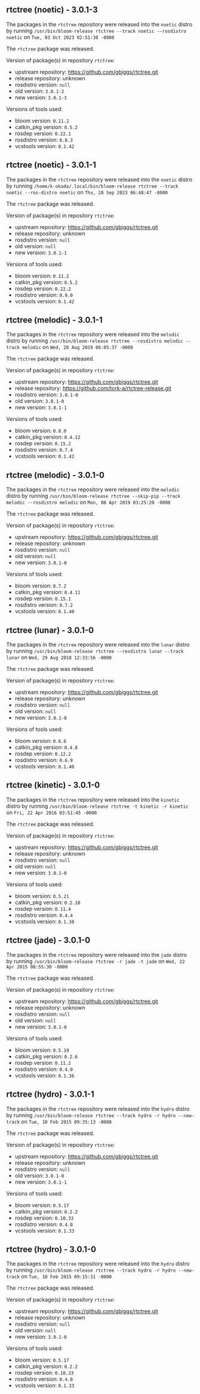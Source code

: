## rtctree (noetic) - 3.0.1-3

The packages in the `rtctree` repository were released into the `noetic` distro by running `/usr/bin/bloom-release rtctree --track noetic --rosdistro noetic` on `Tue, 03 Oct 2023 02:51:30 -0000`

The `rtctree` package was released.

Version of package(s) in repository `rtctree`:

- upstream repository: https://github.com/gbiggs/rtctree.git
- release repository: unknown
- rosdistro version: `null`
- old version: `3.0.1-2`
- new version: `3.0.1-3`

Versions of tools used:

- bloom version: `0.11.2`
- catkin_pkg version: `0.5.2`
- rosdep version: `0.22.1`
- rosdistro version: `0.8.3`
- vcstools version: `0.1.42`


## rtctree (noetic) - 3.0.1-1

The packages in the `rtctree` repository were released into the `noetic` distro by running `/home/k-okada/.local/bin/bloom-release rtctree --track noetic --ros-distro noetic` on `Thu, 28 Sep 2023 06:48:47 -0000`

The `rtctree` package was released.

Version of package(s) in repository `rtctree`:

- upstream repository: https://github.com/gbiggs/rtctree.git
- release repository: unknown
- rosdistro version: `null`
- old version: `null`
- new version: `3.0.1-1`

Versions of tools used:

- bloom version: `0.11.2`
- catkin_pkg version: `0.5.2`
- rosdep version: `0.22.2`
- rosdistro version: `0.9.0`
- vcstools version: `0.1.42`


## rtctree (melodic) - 3.0.1-1

The packages in the `rtctree` repository were released into the `melodic` distro by running `/usr/bin/bloom-release rtctree --rosdistro melodic --track melodic` on `Wed, 28 Aug 2019 06:05:37 -0000`

The `rtctree` package was released.

Version of package(s) in repository `rtctree`:

- upstream repository: https://github.com/gbiggs/rtctree.git
- release repository: https://github.com/tork-a/rtctree-release.git
- rosdistro version: `3.0.1-0`
- old version: `3.0.1-0`
- new version: `3.0.1-1`

Versions of tools used:

- bloom version: `0.8.0`
- catkin_pkg version: `0.4.12`
- rosdep version: `0.15.2`
- rosdistro version: `0.7.4`
- vcstools version: `0.1.42`


## rtctree (melodic) - 3.0.1-0

The packages in the `rtctree` repository were released into the `melodic` distro by running `/usr/bin/bloom-release rtctree --skip-pip --track melodic --rosdistro melodic` on `Mon, 08 Apr 2019 03:25:20 -0000`

The `rtctree` package was released.

Version of package(s) in repository `rtctree`:

- upstream repository: https://github.com/gbiggs/rtctree.git
- release repository: unknown
- rosdistro version: `null`
- old version: `null`
- new version: `3.0.1-0`

Versions of tools used:

- bloom version: `0.7.2`
- catkin_pkg version: `0.4.11`
- rosdep version: `0.15.1`
- rosdistro version: `0.7.2`
- vcstools version: `0.1.40`


## rtctree (lunar) - 3.0.1-0

The packages in the `rtctree` repository were released into the `lunar` distro by running `/usr/bin/bloom-release rtctree --rosdistro lunar --track lunar` on `Wed, 29 Aug 2018 12:33:56 -0000`

The `rtctree` package was released.

Version of package(s) in repository `rtctree`:

- upstream repository: https://github.com/gbiggs/rtctree.git
- release repository: unknown
- rosdistro version: `null`
- old version: `null`
- new version: `3.0.1-0`

Versions of tools used:

- bloom version: `0.6.6`
- catkin_pkg version: `0.4.8`
- rosdep version: `0.12.2`
- rosdistro version: `0.6.9`
- vcstools version: `0.1.40`


## rtctree (kinetic) - 3.0.1-0

The packages in the `rtctree` repository were released into the `kinetic` distro by running `/usr/bin/bloom-release rtctree -t kinetic -r kinetic` on `Fri, 22 Apr 2016 03:51:45 -0000`

The `rtctree` package was released.

Version of package(s) in repository `rtctree`:

- upstream repository: https://github.com/gbiggs/rtctree.git
- release repository: unknown
- rosdistro version: `null`
- old version: `null`
- new version: `3.0.1-0`

Versions of tools used:

- bloom version: `0.5.21`
- catkin_pkg version: `0.2.10`
- rosdep version: `0.11.4`
- rosdistro version: `0.4.4`
- vcstools version: `0.1.38`


## rtctree (jade) - 3.0.1-0

The packages in the `rtctree` repository were released into the `jade` distro by running `/usr/bin/bloom-release rtctree -r jade -t jade` on `Wed, 22 Apr 2015 08:55:30 -0000`

The `rtctree` package was released.

Version of package(s) in repository `rtctree`:
- upstream repository: https://github.com/gbiggs/rtctree.git
- release repository: unknown
- rosdistro version: `null`
- old version: `null`
- new version: `3.0.1-0`

Versions of tools used:
- bloom version: `0.5.19`
- catkin_pkg version: `0.2.6`
- rosdep version: `0.11.2`
- rosdistro version: `0.4.0`
- vcstools version: `0.1.36`


## rtctree (hydro) - 3.0.1-1

The packages in the `rtctree` repository were released into the `hydro` distro by running `/usr/bin/bloom-release rtctree --track hydro -r hydro --new-track` on `Tue, 10 Feb 2015 09:35:13 -0000`

The `rtctree` package was released.

Version of package(s) in repository `rtctree`:
- upstream repository: https://github.com/gbiggs/rtctree.git
- release repository: unknown
- rosdistro version: `null`
- old version: `3.0.1-0`
- new version: `3.0.1-1`

Versions of tools used:
- bloom version: `0.5.17`
- catkin_pkg version: `0.2.2`
- rosdep version: `0.10.33`
- rosdistro version: `0.4.0`
- vcstools version: `0.1.33`


## rtctree (hydro) - 3.0.1-0

The packages in the `rtctree` repository were released into the `hydro` distro by running `/usr/bin/bloom-release rtctree --track hydro -r hydro --new-track` on `Tue, 10 Feb 2015 09:15:31 -0000`

The `rtctree` package was released.

Version of package(s) in repository `rtctree`:
- upstream repository: https://github.com/gbiggs/rtctree.git
- release repository: unknown
- rosdistro version: `null`
- old version: `null`
- new version: `3.0.1-0`

Versions of tools used:
- bloom version: `0.5.17`
- catkin_pkg version: `0.2.2`
- rosdep version: `0.10.33`
- rosdistro version: `0.4.0`
- vcstools version: `0.1.33`



